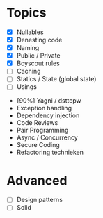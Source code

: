 # Topics
- [x] Nullables
- [x] Denesting code
- [x]  Naming
- [x]  Public / Private
- [x]  Boyscout rules
- [ ]  Caching
- [ ]  Statics / State (global state)
- [ ]  Usings
- [90%] Yagni / dsttcpw
- Exception handling
- Dependency injection
- Code Reviews
- Pair Programming
- Async / Concurrency
- Secure Coding
- Refactoring technieken

# Advanced
- [ ] Design patterns
- [ ] Solid